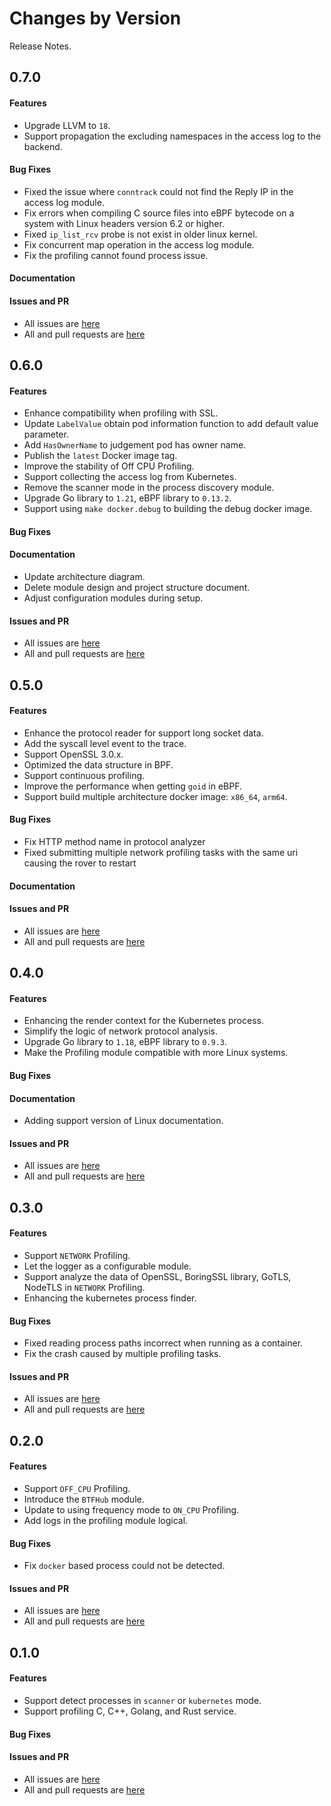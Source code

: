 Changes by Version
==================
Release Notes.

0.7.0
------------------
#### Features
* Upgrade LLVM to `18`.
* Support propagation the excluding namespaces in the access log to the backend.

#### Bug Fixes
* Fixed the issue where `conntrack` could not find the Reply IP in the access log module.
* Fix errors when compiling C source files into eBPF bytecode on a system with Linux headers version 6.2 or higher.
* Fixed `ip_list_rcv` probe is not exist in older linux kernel.
* Fix concurrent map operation in the access log module.
* Fix the profiling cannot found process issue.

#### Documentation

#### Issues and PR
- All issues are [here](https://github.com/apache/skywalking/milestone/209?closed=1)
- All and pull requests are [here](https://github.com/apache/skywalking-rover/milestone/7?closed=1)

0.6.0
------------------
#### Features
* Enhance compatibility when profiling with SSL.
* Update `LabelValue` obtain pod information function to add default value parameter.
* Add `HasOwnerName` to judgement pod has owner name.
* Publish the `latest` Docker image tag.
* Improve the stability of Off CPU Profiling.
* Support collecting the access log from Kubernetes.
* Remove the scanner mode in the process discovery module.
* Upgrade Go library to `1.21`, eBPF library to `0.13.2`.
* Support using `make docker.debug` to building the debug docker image.

#### Bug Fixes

#### Documentation
* Update architecture diagram.
* Delete module design and project structure document.
* Adjust configuration modules during setup.

#### Issues and PR
- All issues are [here](https://github.com/apache/skywalking/milestone/185?closed=1)
- All and pull requests are [here](https://github.com/apache/skywalking-rover/milestone/6?closed=1)

0.5.0
------------------
#### Features
* Enhance the protocol reader for support long socket data.
* Add the syscall level event to the trace.
* Support OpenSSL 3.0.x.
* Optimized the data structure in BPF.
* Support continuous profiling.
* Improve the performance when getting `goid` in eBPF.
* Support build multiple architecture docker image: `x86_64`, `arm64`. 

#### Bug Fixes
* Fix HTTP method name in protocol analyzer
* Fixed submitting multiple network profiling tasks with the same uri causing the rover to restart

#### Documentation

#### Issues and PR
- All issues are [here](https://github.com/apache/skywalking/milestone/167?closed=1)
- All and pull requests are [here](https://github.com/apache/skywalking-rover/milestone/5?closed=1)

0.4.0
------------------
#### Features
* Enhancing the render context for the Kubernetes process.
* Simplify the logic of network protocol analysis.
* Upgrade Go library to `1.18`, eBPF library to `0.9.3`.
* Make the Profiling module compatible with more Linux systems.

#### Bug Fixes

#### Documentation
* Adding support version of Linux documentation.

#### Issues and PR
- All issues are [here](https://github.com/apache/skywalking/milestone/154?closed=1)
- All and pull requests are [here](https://github.com/apache/skywalking-rover/milestone/4?closed=1)

0.3.0
------------------
#### Features
* Support `NETWORK` Profiling.
* Let the logger as a configurable module.
* Support analyze the data of OpenSSL, BoringSSL library, GoTLS, NodeTLS in `NETWORK` Profiling.
* Enhancing the kubernetes process finder.

#### Bug Fixes
* Fixed reading process paths incorrect when running as a container.
* Fix the crash caused by multiple profiling tasks.

#### Issues and PR
- All issues are [here](https://github.com/apache/skywalking/milestone/144?closed=1)
- All and pull requests are [here](https://github.com/apache/skywalking-rover/milestone/3?closed=1)

0.2.0
------------------
#### Features
* Support `OFF_CPU` Profiling.
* Introduce the `BTFHub` module.
* Update to using frequency mode to `ON_CPU` Profiling.
* Add logs in the profiling module logical.

#### Bug Fixes
* Fix `docker` based process could not be detected.

#### Issues and PR
- All issues are [here](https://github.com/apache/skywalking/milestone/134?closed=1)
- All and pull requests are [here](https://github.com/apache/skywalking-rover/milestone/2?closed=1)

0.1.0
------------------
#### Features
* Support detect processes in `scanner` or `kubernetes` mode.
* Support profiling C, C++, Golang, and Rust service.

#### Bug Fixes

#### Issues and PR
- All issues are [here](https://github.com/apache/skywalking/milestone/124?closed=1)
- All and pull requests are [here](https://github.com/apache/skywalking-rover/milestone/1?closed=1)
